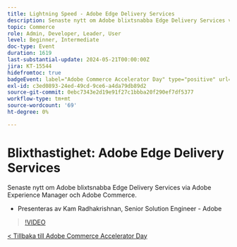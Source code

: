 ```yaml
---
title: Lightning Speed - Adobe Edge Delivery Services
description: Senaste nytt om Adobe blixtsnabba Edge Delivery Services via Adobe Experience Manager och Adobe Commerce.
topic: Commerce
role: Admin, Developer, Leader, User
level: Beginner, Intermediate
doc-type: Event
duration: 1619
last-substantial-update: 2024-05-21T00:00:00Z
jira: KT-15544
hidefromtoc: true
badgeEvent: label="Adobe Commerce Accelerator Day" type="positive" url="https://experienceleague.adobe.com/sv/docs/events/apac-commerce-recordings/2024/overview"
exl-id: c3ed0893-24ed-49cd-9ce6-a4da79db89d2
source-git-commit: 0ebc7343e2d19e91f27c1bbba20f290ef7df5377
workflow-type: tm+mt
source-wordcount: '69'
ht-degree: 0%

---
```


# Blixthastighet: Adobe Edge Delivery Services

Senaste nytt om Adobe blixtsnabba Edge Delivery Services via Adobe Experience Manager och Adobe Commerce.

+ Presenteras av Kam Radhakrishnan, Senior Solution Engineer - Adobe

>[!VIDEO](https://video.tv.adobe.com/v/3455315/?learn=on&captions=swe)

[&lt; Tillbaka till Adobe Commerce Accelerator Day](./overview.md)
